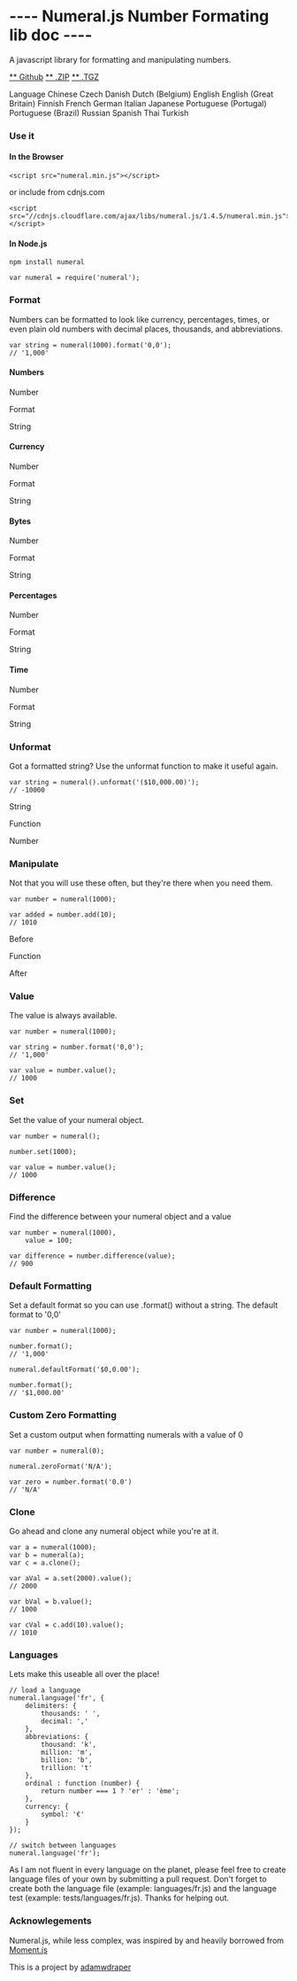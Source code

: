 ---- Numeral.js Number Formating lib doc ----
=============================================

A javascript library for formatting and manipulating numbers.

[** Github](https://github.com/adamwdraper/Numeral-js) [**
.ZIP](https://github.com/adamwdraper/Numeral-js/zipball/master) [**
.TGZ](https://github.com/adamwdraper/Numeral-js/tarball/master)

Language Chinese Czech Danish Dutch (Belgium) English English (Great
Britain) Finnish French German Italian Japanese Portuguese (Portugal)
Portuguese (Brazil) Russian Spanish Thai Turkish

### Use it

#### In the Browser

    <script src="numeral.min.js"></script>

or include from cdnjs.com

    <script src="//cdnjs.cloudflare.com/ajax/libs/numeral.js/1.4.5/numeral.min.js"></script>

#### In Node.js

    npm install numeral

    var numeral = require('numeral');

### Format

Numbers can be formatted to look like currency, percentages, times, or
even plain old numbers with decimal places, thousands, and
abbreviations.

    var string = numeral(1000).format('0,0');
    // '1,000'

#### Numbers

Number

Format

String

#### Currency

Number

Format

String

#### Bytes

Number

Format

String

#### Percentages

Number

Format

String

#### Time

Number

Format

String

### Unformat

Got a formatted string? Use the unformat function to make it useful
again.

    var string = numeral().unformat('($10,000.00)');
    // -10000

String

Function

Number

### Manipulate

Not that you will use these often, but they're there when you need them.

    var number = numeral(1000);

    var added = number.add(10);
    // 1010

Before

Function

After

### Value

The value is always available.

    var number = numeral(1000);

    var string = number.format('0,0');
    // '1,000'

    var value = number.value();
    // 1000

### Set

Set the value of your numeral object.

    var number = numeral();

    number.set(1000);

    var value = number.value();
    // 1000

### Difference

Find the difference between your numeral object and a value

    var number = numeral(1000),
        value = 100;

    var difference = number.difference(value);
    // 900

### Default Formatting

Set a default format so you can use .format() without a string. The
default format to '0,0'

    var number = numeral(1000);

    number.format();
    // '1,000'

    numeral.defaultFormat('$0,0.00');

    number.format();
    // '$1,000.00'

### Custom Zero Formatting

Set a custom output when formatting numerals with a value of 0

    var number = numeral(0);

    numeral.zeroFormat('N/A');

    var zero = number.format('0.0')
    // 'N/A'

### Clone

Go ahead and clone any numeral object while you're at it.

    var a = numeral(1000);
    var b = numeral(a);
    var c = a.clone();

    var aVal = a.set(2000).value();
    // 2000

    var bVal = b.value();
    // 1000

    var cVal = c.add(10).value();
    // 1010

### Languages

Lets make this useable all over the place!

    // load a language
    numeral.language('fr', {
        delimiters: {
            thousands: ' ',
            decimal: ','
        },
        abbreviations: {
            thousand: 'k',
            million: 'm',
            billion: 'b',
            trillion: 't'
        },
        ordinal : function (number) {
            return number === 1 ? 'er' : 'ème';
        },
        currency: {
            symbol: '€'
        }
    });

    // switch between languages
    numeral.language('fr');

As I am not fluent in every language on the planet, please feel free to
create language files of your own by submitting a pull request. Don't
forget to create both the language file (example: languages/fr.js) and
the language test (example: tests/languages/fr.js). Thanks for helping
out.

### Acknowlegements

Numeral.js, while less complex, was inspired by and heavily borrowed
from [Moment.js](http://momentjs.com/)

This is a project by [adamwdraper](http://github.com/adamwdraper)
